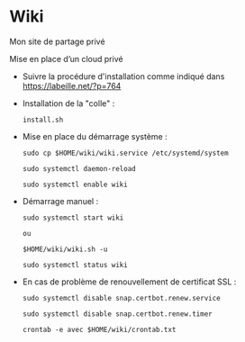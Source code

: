 # Wiki
Mon site de partage privé

Mise en place d’un cloud privé
 - Suivre la procédure d'installation comme indiqué dans https://labeille.net/?p=764

- Installation de la "colle" :

  `install.sh`

- Mise en place du démarrage système :

  `sudo cp $HOME/wiki/wiki.service /etc/systemd/system`
  
  `sudo systemctl daemon-reload`
  
  `sudo systemctl enable wiki`

- Démarrage manuel :

  `sudo systemctl start wiki`
  
   `ou `
   
  `$HOME/wiki/wiki.sh -u`

  `sudo systemctl status wiki`


- En cas de problème de renouvellement de certificat SSL :

  `sudo systemctl disable snap.certbot.renew.service`
  
  `sudo systemctl disable snap.certbot.renew.timer`
  
  `crontab -e avec $HOME/wiki/crontab.txt`


